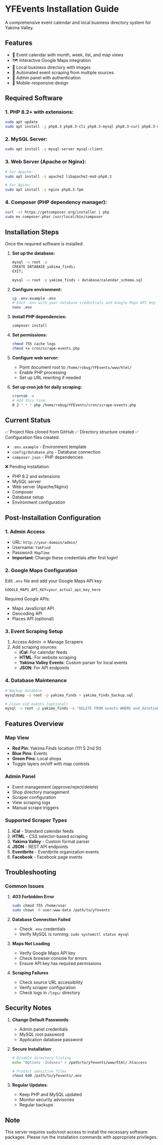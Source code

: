 # YFEvents Installation Guide

A comprehensive event calendar and local business directory system for Yakima Valley.

## Features
- 📅 Event calendar with month, week, list, and map views
- 🗺️ Interactive Google Maps integration
- 🏪 Local business directory with images
- 🔄 Automated event scraping from multiple sources
- 🔐 Admin panel with authentication
- 📱 Mobile-responsive design

## Required Software

### 1. PHP 8.2+ with extensions:
```bash
sudo apt update
sudo apt install -y php8.3 php8.3-cli php8.3-mysql php8.3-curl php8.3-mbstring php8.3-xml php8.3-zip
```

### 2. MySQL Server:
```bash
sudo apt install -y mysql-server mysql-client
```

### 3. Web Server (Apache or Nginx):
```bash
# For Apache:
sudo apt install -y apache2 libapache2-mod-php8.3

# For Nginx:
sudo apt install -y nginx php8.3-fpm
```

### 4. Composer (PHP dependency manager):
```bash
curl -sS https://getcomposer.org/installer | php
sudo mv composer.phar /usr/local/bin/composer
```

## Installation Steps

Once the required software is installed:

1. **Set up the database:**
   ```bash
   mysql -u root -p
   CREATE DATABASE yakima_finds;
   EXIT;
   
   mysql -u root -p yakima_finds < database/calendar_schema.sql
   ```

2. **Configure environment:**
   ```bash
   cp .env.example .env
   # Edit .env with your database credentials and Google Maps API key
   nano .env
   ```

3. **Install PHP dependencies:**
   ```bash
   composer install
   ```

4. **Set permissions:**
   ```bash
   chmod 755 cache logs
   chmod +x cron/scrape-events.php
   ```

5. **Configure web server:**
   - Point document root to `/home/robug/YFEvents/www/html/`
   - Enable PHP processing
   - Set up URL rewriting if needed

6. **Set up cron job for daily scraping:**
   ```bash
   crontab -e
   # Add this line:
   0 2 * * * php /home/robug/YFEvents/cron/scrape-events.php
   ```

## Current Status

✅ Project files cloned from GitHub
✅ Directory structure created
✅ Configuration files created:
   - `.env.example` - Environment template
   - `config/database.php` - Database connection
   - `composer.json` - PHP dependencies

❌ Pending installation:
   - PHP 8.2 and extensions
   - MySQL server
   - Web server (Apache/Nginx)
   - Composer
   - Database setup
   - Environment configuration

## Post-Installation Configuration

### 1. Admin Access
- URL: `http://your-domain/admin/`
- Username: `YakFind`
- Password: `MapTime`
- **Important**: Change these credentials after first login!

### 2. Google Maps Configuration
Edit `.env` file and add your Google Maps API key:
```
GOOGLE_MAPS_API_KEY=your_actual_api_key_here
```

Required Google APIs:
- Maps JavaScript API
- Geocoding API
- Places API (optional)

### 3. Event Scraping Setup
1. Access Admin → Manage Scrapers
2. Add scraping sources:
   - **iCal**: For calendar feeds
   - **HTML**: For website scraping
   - **Yakima Valley Events**: Custom parser for local events
   - **JSON**: For API endpoints

### 4. Database Maintenance
```bash
# Backup database
mysqldump -u root -p yakima_finds > yakima_finds_backup.sql

# Clean old events (optional)
mysql -u root -p yakima_finds -e "DELETE FROM events WHERE end_datetime < DATE_SUB(NOW(), INTERVAL 6 MONTH)"
```

## Features Overview

### Map View
- **Red Pin**: Yakima Finds location (111 S 2nd St)
- **Blue Pins**: Events
- **Green Pins**: Local shops
- Toggle layers on/off with map controls

### Admin Panel
- Event management (approve/reject/delete)
- Shop directory management
- Scraper configuration
- View scraping logs
- Manual scrape triggers

### Supported Scraper Types
1. **iCal** - Standard calendar feeds
2. **HTML** - CSS selector-based scraping
3. **Yakima Valley** - Custom format parser
4. **JSON** - REST API endpoints
5. **Eventbrite** - Eventbrite organization events
6. **Facebook** - Facebook page events

## Troubleshooting

### Common Issues

1. **403 Forbidden Error**
   ```bash
   sudo chmod 755 /home/user
   sudo chown -R user:www-data /path/to/yfevents
   ```

2. **Database Connection Failed**
   - Check `.env` credentials
   - Verify MySQL is running: `sudo systemctl status mysql`

3. **Maps Not Loading**
   - Verify Google Maps API key
   - Check browser console for errors
   - Ensure API key has required permissions

4. **Scraping Failures**
   - Check source URL accessibility
   - Verify scraper configuration
   - Check logs in `/logs/` directory

## Security Notes

1. **Change Default Passwords**:
   - Admin panel credentials
   - MySQL root password
   - Application database password

2. **Secure Installation**:
   ```bash
   # Disable directory listing
   echo "Options -Indexes" > /path/to/yfevents/www/html/.htaccess
   
   # Protect sensitive files
   chmod 640 /path/to/yfevents/.env
   ```

3. **Regular Updates**:
   - Keep PHP and MySQL updated
   - Monitor security advisories
   - Regular backups

## Note

This server requires sudo/root access to install the necessary software packages. Please run the installation commands with appropriate privileges.